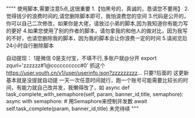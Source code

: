 """"
使用脚本,需要注意5点,这很重要
1.【怕黑号的，真诚的，恳请您不要用】
2.觉得钱少的浪费时间的,请您删除脚本即可，我怕浪费您的空间
3.代码是公开的，你可以自己二次修改，如果你是大佬，请放过小弟的脚本,因为我知道你有能力写的更好
4.如果您使用了别的作者的脚本，请勿拿我的和他人的做对比，因为我写的不好，也请您删除我的脚本，因为我的脚本会让你浪费一定的时间
5.请阅览后24小时自行删除脚本


自动提现： 1是微信 0是支付宝，不填不行,多账户就@分开
export zqurl='zzzzzz#1@cccccccccc#0'
抓这个 https://user.youth.cn/v1/user/userinfo.json?zzzzzzzzz...
只要?后面的
这更新基本就是没提就自动提
一天一次任意时间就行，跑一个账号可能需要比较长的时间，有能力就自己改并发，我懒得改了，如
async def task_complete_with_semaphore(self, param, banner_id,title, semaphore):
    async with semaphore:  # 用Semaphore来控制并发数
        await self.task_complete(param, banner_id,title)
未完待续
"""

